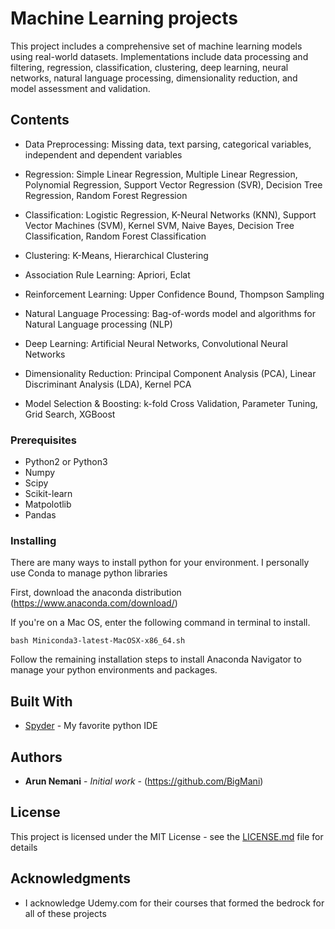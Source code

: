 # Machine Learning projects

This project includes a comprehensive set of machine learning models using real-world datasets. Implementations include data processing and filtering, regression, classification, clustering, deep learning, neural networks, natural language processing, dimensionality reduction, and model assessment and validation.

## Contents

- Data Preprocessing: Missing data, text parsing, categorical variables, independent and dependent variables

- Regression: Simple Linear Regression, Multiple Linear Regression, Polynomial Regression, Support Vector Regression (SVR), Decision Tree Regression, Random Forest Regression

- Classification: Logistic Regression, K-Neural Networks (KNN), Support Vector Machines (SVM), Kernel SVM, Naive Bayes, Decision Tree Classification, Random Forest Classification

- Clustering: K-Means, Hierarchical Clustering

- Association Rule Learning: Apriori, Eclat

- Reinforcement Learning: Upper Confidence Bound, Thompson Sampling

- Natural Language Processing: Bag-of-words model and algorithms for Natural Language processing (NLP)

- Deep Learning: Artificial Neural Networks, Convolutional Neural Networks

- Dimensionality Reduction: Principal Component Analysis (PCA), Linear Discriminant Analysis (LDA), Kernel PCA

- Model Selection & Boosting: k-fold Cross Validation, Parameter Tuning, Grid Search, XGBoost


### Prerequisites

- Python2 or Python3
- Numpy
- Scipy
- Scikit-learn
- Matpolotlib
- Pandas

### Installing

There are many ways to install python for your environment. I personally use Conda to manage python libraries

First, download the anaconda distribution (https://www.anaconda.com/download/)

If you're on a Mac OS, enter the following command in terminal to install.
```
bash Miniconda3-latest-MacOSX-x86_64.sh
```

Follow the remaining installation steps to install Anaconda Navigator to manage your python environments and packages.

## Built With

* [Spyder](https://pythonhosted.org/spyder/) - My favorite python IDE

## Authors

* **Arun Nemani** - *Initial work* - (https://github.com/BigMani)

## License

This project is licensed under the MIT License - see the [LICENSE.md](LICENSE.md) file for details

## Acknowledgments

* I acknowledge Udemy.com for their courses that formed the bedrock for all of these projects
